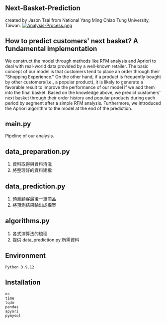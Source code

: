 ## Next-Basket-Prediction
created by Jason Tsai from National Yang Ming Chiao Tung University, Taiwan.
[![Analysis-Process.png](https://i.postimg.cc/FKxbXWP8/Analysis-Process.png)](https://postimg.cc/XZpBw86k)

## How to predict customers' next basket? A fundamental implementation
We construct the model through methods like RFM analysis and Apriori to deal with real-world data provided by a well-known retailer. The basic concept of our model is that customers tend to place an order through their "Shopping Experience." On the other hand, if a product is frequently bought by other customers(i.e., a popular product), it is likely to generate a favorable result to improve the performance of our model if we add them into the final basket. 
Based on the knowledge above, we predict customers' next basket through their order history and popular products during each period by segment after a simple RFM analysis. 
Furthermore, we introduced the Apriori algorithm to the model at the end of the prediction.

## main.py
Pipeline of our analysis.

## data_preparation.py
1. 資料取得與資料清洗
2. 將整理好的資料建檔

## data_prediction.py
1. 預測顧客最後一單商品
2. 將預測結果輸出成檔案

## algorithms.py
1. 各式演算法的梳理
2. 提供 data_prediction.py 所需資料

## Environment
```
Python 3.9.12
```

## Installation
```
os
time
tqdm
pandas
apyori
pymysql
```


